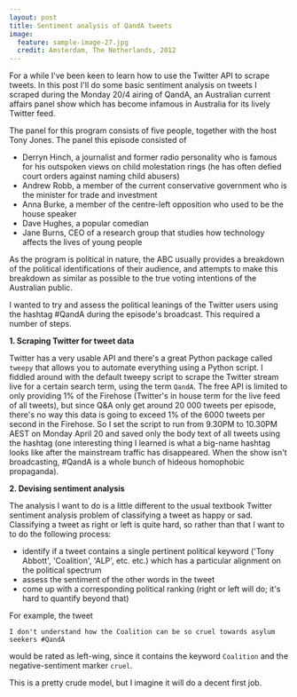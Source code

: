 ```yaml
---
layout: post
title: Sentiment analysis of QandA tweets
image:
  feature: sample-image-27.jpg
  credit: Amsterdam, The Netherlands, 2012
---
```


For a while I've been keen to learn how to use the Twitter API to scrape tweets. In this post I'll do some basic sentiment analysis on tweets I scraped during the Monday 20/4 airing of QandA, an Australian current affairs panel show which has become infamous in Australia for its lively Twitter feed. 

The panel for this program consists of five people, together with the host Tony Jones. The panel this episode consisted of 
 
- Derryn Hinch, a journalist and former radio personality who is famous for his outspoken views on child molestation rings (he has often defied court orders against naming child abusers)
- Andrew Robb, a member of the current conservative government who is the minister for trade and investment
- Anna Burke, a member of the centre-left opposition who used to be the house speaker
- Dave Hughes, a popular comedian
- Jane Burns, CEO of a research group that studies how technology affects the lives of young people 

As the program is political in nature, the ABC usually provides a breakdown of the political identifications of their audience, and attempts to make this breakdown as similar as possible to the true voting intentions of the Australian public.

I wanted to try and assess the political leanings of the Twitter users using the hashtag #QandA during the episode's broadcast. This required a number of steps.

**1. Scraping Twitter for tweet data**

Twitter has a very usable API and there's a great Python package called `tweepy` that allows you to automate everything using a Python script. I fiddled around with the default tweepy script to scrape the Twitter stream live for a certain search term, using the term `QandA`. The free API is limited to only providing 1% of the Firehose (Twitter's in house term for the live feed of all tweets), but since Q&A only get around 20 000 tweets per episode, there's no way this data is going to exceed 1% of the 6000 tweets per second in the Firehose. So I set the script to run from 9.30PM to 10.30PM AEST on Monday April 20 and saved only the body text of all tweets using the hashtag (one interesting thing I learned is what a big-name hashtag looks like after the mainstream traffic has disappeared. When the show isn't broadcasting, #QandA is a whole bunch of hideous homophobic propaganda). 

**2. Devising sentiment analysis**

The analysis I want to do is a little different to the usual textbook Twitter sentiment analysis problem of classifying a tweet as happy or sad. Classifying a tweet as right or left is quite hard, so rather than that I want to to do the following process:
- identify if a tweet contains a single pertinent political keyword ('Tony Abbott', 'Coalition', 'ALP', etc. etc.) which has a particular alignment on the political spectrum
- assess the sentiment of the other words in the tweet
- come up with a corresponding political ranking (right or left will do; it's hard to quantify beyond that)

For example, the tweet 

`I don't understand how the Coalition can be so cruel towards asylum seekers #QandA`

would be rated as left-wing, since it contains the keyword `Coalition` and the negative-sentiment marker `cruel`. 

This is a pretty crude model, but I imagine it will do a decent first job. 